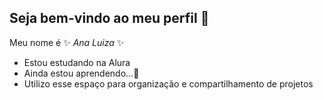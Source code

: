 ## Seja bem-vindo ao meu perfil 🌻 

Meu nome é ✨ _Ana Luiza_ ✨
- Estou estudando na Alura
- Ainda estou aprendendo...🌱
- Utilizo esse espaço para organização e compartilhamento de projetos
